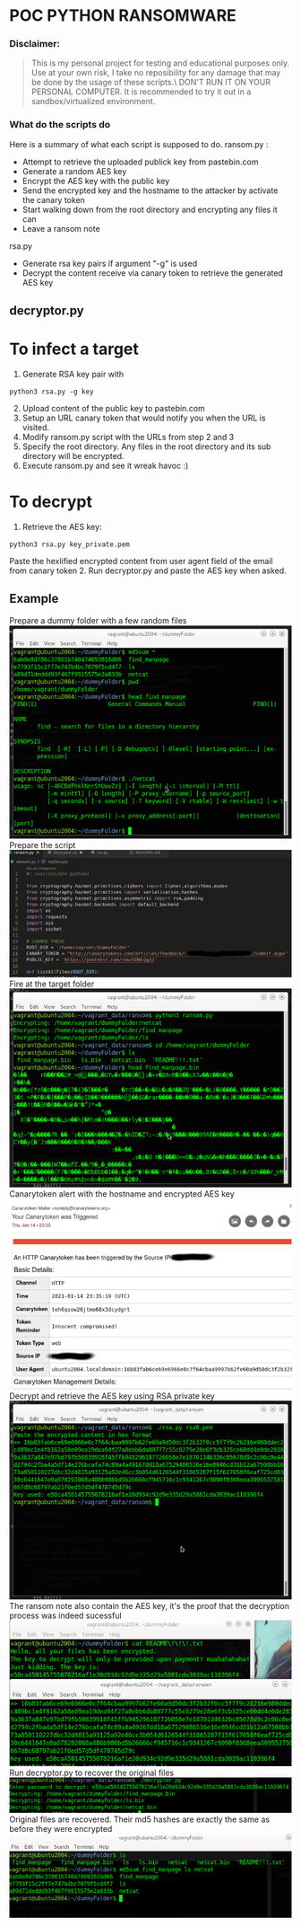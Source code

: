 # POC PYTHON RANSOMWARE
### Disclaimer:
> This is my personal project for testing and educational purposes only.\
> Use at your own risk, I take no reposibility for any damage that may be done by the usage of these scripts.\ 
> DON'T RUN IT ON YOUR PERSONAL COMPUTER. It is recommended to try it out in a sandbox/virtualized environment.
### What do the scripts do
Here is a summary of what each script is supposed to do.
ransom.py :
- Attempt to retrieve the uploaded publick key from pastebin.com
- Generate a random AES key
- Encrypt the AES key with the public key
- Send the encrypted key and the hostname to the attacker by activate the canary token
- Start walking down from the root directory and encrypting any files it can
- Leave a ransom note 

rsa.py 
- Generate rsa key pairs if argument "-g" is used
- Decrypt the content receive via canary token to retrieve the generated AES key 

decryptor.py 
- 

# To infect a target
1. Generate RSA key pair with
```
python3 rsa.py -g key
```
2. Upload content of the public key to pastebin.com
3. Setup an URL canary token that would notify you when the URL is visited. 
4. Modify ransom.py script with the URLs  from step 2 and 3
5. Specify the root directory. Any files in the root directory and its sub directory will be encrypted.
6. Execute ransom.py and see it wreak havoc :)
# To decrypt
1. Retrieve the AES key:
```
python3 rsa.py key_private.pem
```
Paste the hexlified encrypted content from user agent field of the email from canary token
2. Run decryptor.py and paste the AES key when asked.

## Example
Prepare a dummy folder with a few random files
<img src='./screenshots/screenshot1.png'>\
Prepare the script 
<img src='./screenshots/screenshot2.png'>\
Fire at the target folder
<img src='./screenshots/screenshot3.png'>\
Canarytoken alert with the hostname and encrypted AES key 
<img src='./screenshots/screenshot4.png'>\
Decrypt and retrieve the AES key using RSA private key
<img src='./screenshots/screenshot5.png'>\
The ransom note also contain the AES key, it's the proof that the decryption process was indeed sucessful
<img src='./screenshots/screenshot6.png'>\
Run decryptor.py to recover the original files
<img src='./screenshots/screenshot7.png'>\
Original files are recovered. Their md5 hashes are exactly the same as before they were encrypted
<img src='./screenshots/screenshot8.png'>